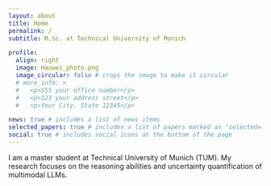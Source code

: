 ```yaml
---
layout: about
title: Home
permalink: /
subtitle: M.Sc. at Technical University of Munich

profile:
  align: right
  image: Haowei_photo.png
  image_circular: false # crops the image to make it circular
  # more_info: >
  #   <p>555 your office number</p>
  #   <p>123 your address street</p>
  #   <p>Your City, State 12345</p>

news: true # includes a list of news items
selected_papers: true # includes a list of papers marked as "selected={true}"
social: true # includes social icons at the bottom of the page
---
```


I am a master student at Technical University of Munich (TUM). My research focuses on the reasoning abilities and uncertainty quantification of multimodal LLMs.
